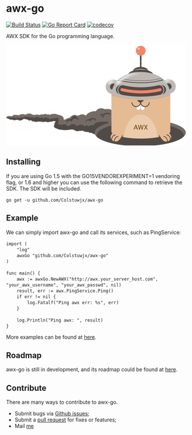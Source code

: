 # awx-go

[![Build Status](https://travis-ci.org/Colstuwjx/awx-go.svg?branch=master)](https://travis-ci.org/Colstuwjx/awx-go)
[![Go Report Card](https://goreportcard.com/badge/github.com/Colstuwjx/awx-go)](https://goreportcard.com/report/github.com/Colstuwjx/awx-go)
[![codecov](https://codecov.io/gh/Colstuwjx/awx-go/branch/master/graph/badge.svg)](https://codecov.io/gh/Colstuwjx/awx-go)

AWX SDK for the Go programming language.

![AWX-GO-ROBOT](images/awx-go-robot.png)

## Installing

If you are using Go 1.5 with the GO15VENDOREXPERIMENT=1 vendoring flag, or 1.6 and higher you can use the following command to retrieve the SDK. The SDK will be included.

```
go get -u github.com/Colstuwjx/awx-go
```

## Example

We can simply import awx-go and call its services, such as PingService:

```
import (
    "log"
    awxGo "github.com/Colstuwjx/awx-go"
)

func main() {
    awx := awxGo.NewAWX("http://awx.your_server_host.com", "your_awx_username", "your_awx_passwd", nil)
    result, err := awx.PingService.Ping()
    if err != nil {
        log.Fatalf("Ping awx err: %s", err)
    }

    log.Println("Ping awx: ", result)
}
```

More examples can be found at [here](https://github.com/Colstuwjx/awx-go/tree/master/examples).

## Roadmap

awx-go is still in development, and its roadmap could be found at [here](https://github.com/Colstuwjx/awx-go/blob/master/ROADMAP.md).

## Contribute

There are many ways to contribute to awx-go.

* Submit bugs via [Github issues](https://github.com/Colstuwjx/awx-go/issues);
* Submit a [pull request](https://github.com/Colstuwjx/awx-go/pulls) for fixes or features;
* Mail [me](mailto:wjx_colstu@hotmail.com)
